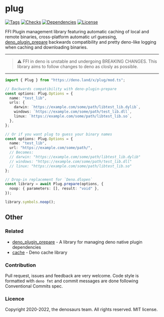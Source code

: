 # plug

[![Tags](https://img.shields.io/github/release/denosaurs/plug)](https://github.com/denosaurs/plug/releases)
[![Checks](https://github.com/denosaurs/plug/actions/workflows/deno.yml/badge.svg)](https://github.com/denosaurs/plug/actions/workflows/deno.yml)
[![Dependencies](https://github.com/denosaurs/plug/actions/workflows/depsbot.yml/badge.svg)](https://github.com/denosaurs/plug/actions/workflows/depsbot.yml)
[![License](https://img.shields.io/github/license/denosaurs/plug)](https://github.com/denosaurs/plug/blob/master/LICENSE)

FFI Plugin management library featuring automatic caching of local and remote
binaries, cross-platform automatic url guessing,
[deno_plugin_prepare](https://github.com/manyuanrong/deno-plugin-prepare)
backwards compatibility and pretty deno-like logging when caching and
downloading binaries.

---

> ⚠️ FFI in deno is unstable and undergoing BREAKING CHANGES. This library aims
> to follow changes to deno as closly as possible.

---

```typescript
import { Plug } from "https://deno.land/x/plug/mod.ts";

// Backwards compatibility with deno-plugin-prepare
const options: Plug.Options = {
  name: "test_lib",
  urls: {
    darwin: `https://example.com/some/path/libtest_lib.dylib`,
    windows: `https://example.com/some/path/test_lib.dll`,
    linux: `https://example.com/some/path/libtest_lib.so`,
  },
};

// Or if you want plug to guess your binary names
const options: Plug.Options = {
  name: "test_lib",
  url: "https://example.com/some/path/",
  // Becomes:
  // darwin: "https://example.com/some/path/libtest_lib.dylib"
  // windows: "https://example.com/some/path/test_lib.dll"
  // linux: "https://example.com/some/path/libtest_lib.so"
};

// Drop-in replacement for `Deno.dlopen`
const library = await Plug.prepare(options, {
  noop: { parameters: [], result: "void" },
});

library.symbols.noop();
```

## Other

### Related

- [deno_plugin_prepare](https://github.com/manyuanrong/deno-plugin-prepare) - A
  library for managing deno native plugin dependencies
- [cache](https://github.com/denosaurs/cache) - Deno cache library

### Contribution

Pull request, issues and feedback are very welcome. Code style is formatted with
`deno fmt` and commit messages are done following Conventional Commits spec.

### Licence

Copyright 2020-2022, the denosaurs team. All rights reserved. MIT license.
